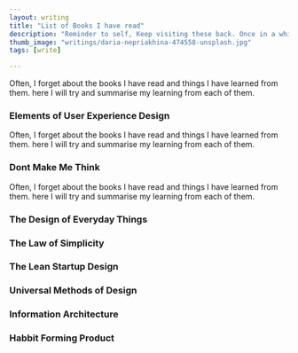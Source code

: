 ```yaml
---
layout: writing
title: "List of Books I have read"
description: "Reminder to self, Keep visiting these back. Once in a while."
thumb_image: "writings/daria-nepriakhina-474558-unsplash.jpg"
tags: [write]

---
```


Often, I forget about the books I have read and things I have learned from them.
here I will try and summarise my learning from each of them.

### Elements of User Experience Design
Often, I forget about the books I have read and things I have learned from them.
here I will try and summarise my learning from each of them.

### Dont Make Me Think
Often, I forget about the books I have read and things I have learned from them.
here I will try and summarise my learning from each of them.


### The Design of Everyday Things

### The Law of Simplicity

### The Lean Startup Design

### Universal Methods of Design

### Information Architecture

### Habbit Forming Product